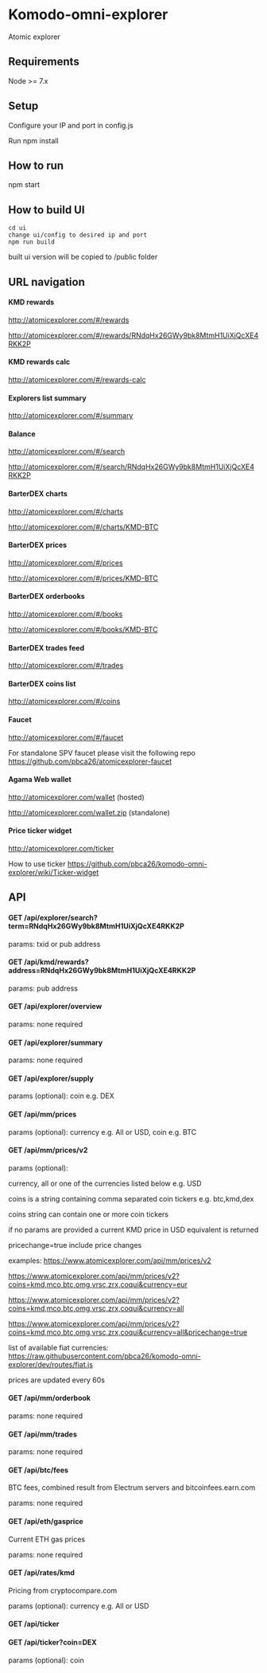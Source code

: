 # Komodo-omni-explorer

Atomic explorer

## Requirements

Node >= 7.x

## Setup

Configure your IP and port in config.js

Run npm install

## How to run

npm start

## How to build UI

```
cd ui
change ui/config to desired ip and port
npm run build
```

built ui version will be copied to /public folder

## URL navigation

#### KMD rewards
http://atomicexplorer.com/#/rewards

http://atomicexplorer.com/#/rewards/RNdqHx26GWy9bk8MtmH1UiXjQcXE4RKK2P

#### KMD rewards calc
http://atomicexplorer.com/#/rewards-calc

#### Explorers list summary
http://atomicexplorer.com/#/summary

#### Balance
http://atomicexplorer.com/#/search

http://atomicexplorer.com/#/search/RNdqHx26GWy9bk8MtmH1UiXjQcXE4RKK2P

#### BarterDEX charts
http://atomicexplorer.com/#/charts

http://atomicexplorer.com/#/charts/KMD-BTC

#### BarterDEX prices
http://atomicexplorer.com/#/prices

http://atomicexplorer.com/#/prices/KMD-BTC

#### BarterDEX orderbooks
http://atomicexplorer.com/#/books

http://atomicexplorer.com/#/books/KMD-BTC

#### BarterDEX trades feed
http://atomicexplorer.com/#/trades

#### BarterDEX coins list
http://atomicexplorer.com/#/coins

#### Faucet
http://atomicexplorer.com/#/faucet

For standalone SPV faucet please visit the following repo https://github.com/pbca26/atomicexplorer-faucet

#### Agama Web wallet
http://atomicexplorer.com/wallet (hosted)

http://atomicexplorer.com/wallet.zip (standalone)

#### Price ticker widget
http://atomicexplorer.com/ticker

How to use ticker https://github.com/pbca26/komodo-omni-explorer/wiki/Ticker-widget

## API
#### GET /api/explorer/search?term=RNdqHx26GWy9bk8MtmH1UiXjQcXE4RKK2P

params: txid or pub address

#### GET /api/kmd/rewards?address=RNdqHx26GWy9bk8MtmH1UiXjQcXE4RKK2P

params: pub address

#### GET /api/explorer/overview

params: none required

#### GET /api/explorer/summary

params: none required

#### GET /api/explorer/supply

params (optional): coin e.g. DEX

#### GET /api/mm/prices

params (optional): currency e.g. All or USD, coin e.g. BTC

#### GET /api/mm/prices/v2

params (optional):

currency, all or one of the currencies listed below e.g. USD

coins is a string containing comma separated coin tickers e.g. btc,kmd,dex

coins string can contain one or more coin tickers

if no params are provided a current KMD price in USD equivalent is returned

pricechange=true include price changes

examples:
https://www.atomicexplorer.com/api/mm/prices/v2

https://www.atomicexplorer.com/api/mm/prices/v2?coins=kmd,mco,btc,omg,vrsc,zrx,coqui&currency=eur

https://www.atomicexplorer.com/api/mm/prices/v2?coins=kmd,mco,btc,omg,vrsc,zrx,coqui&currency=all

https://www.atomicexplorer.com/api/mm/prices/v2?coins=kmd,mco,btc,omg,vrsc,zrx,coqui&currency=all&pricechange=true

list of available fiat currencies:
https://raw.githubusercontent.com/pbca26/komodo-omni-explorer/dev/routes/fiat.js

prices are updated every 60s

#### GET /api/mm/orderbook

params: none required

#### GET /api/mm/trades

params: none required

#### GET /api/btc/fees

BTC fees, combined result from Electrum servers and bitcoinfees.earn.com

params: none required

#### GET /api/eth/gasprice

Current ETH gas prices

params: none required

#### GET /api/rates/kmd

Pricing from cryptocompare.com

params (optional): currency e.g. All or USD

#### GET /api/ticker
#### GET /api/ticker?coin=DEX

params (optional): coin
